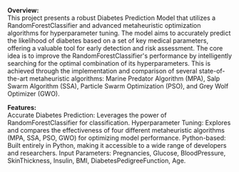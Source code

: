 **Overview:**  
This project presents a robust Diabetes Prediction Model that utilizes a RandomForestClassifier and advanced metaheuristic optimization algorithms for hyperparameter tuning. The model aims to accurately predict the likelihood of diabetes based on a set of key medical parameters, offering a valuable tool for early detection and risk assessment.
The core idea is to improve the RandomForestClassifier's performance by intelligently searching for the optimal combination of its hyperparameters. This is achieved through the implementation and comparison of several state-of-the-art metaheuristic algorithms: Marine Predator Algorithm (MPA), Salp Swarm Algorithm (SSA), Particle Swarm Optimization (PSO), and Grey Wolf Optimizer (GWO).

**Features:**  
Accurate Diabetes Prediction: Leverages the power of RandomForestClassifier for classification.
Hyperparameter Tuning: Explores and compares the effectiveness of four different metaheuristic algorithms (MPA, SSA, PSO, GWO) for optimizing model performance.
Python-based: Built entirely in Python, making it accessible to a wide range of developers and researchers.
Input Parameters: Pregnancies, Glucose, BloodPressure, SkinThickness, Insulin, BMI, DiabetesPedigreeFunction, Age. 
